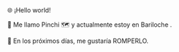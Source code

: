 🌐 ¡Hello world!


👋 Me llamo Pinchi
🗺️ y actualmente estoy en Bariloche .

📆 En los próximos días, me gustaría ROMPERLO.
